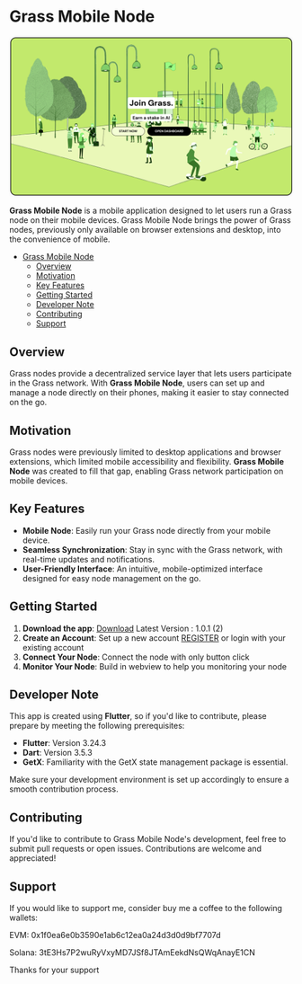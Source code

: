 # Grass Mobile Node

![GRASS](assets/img/getgrass.png)

**Grass Mobile Node** is a mobile application designed to let users run a Grass node on their mobile devices. Grass Mobile Node brings the power of Grass nodes, previously only available on browser extensions and desktop, into the convenience of mobile.

- [Grass Mobile Node](#grass-mobile-node)
  - [Overview](#overview)
  - [Motivation](#motivation)
  - [Key Features](#key-features)
  - [Getting Started](#getting-started)
  - [Developer Note](#developer-note)
  - [Contributing](#contributing)
  - [Support](#support)


## Overview

Grass nodes provide a decentralized service layer that lets users participate in the Grass network. With **Grass Mobile Node**, users can set up and manage a node directly on their phones, making it easier to stay connected on the go.

## Motivation

Grass nodes were previously limited to desktop applications and browser extensions, which limited mobile accessibility and flexibility. **Grass Mobile Node** was created to fill that gap, enabling Grass network participation on mobile devices.

## Key Features

- **Mobile Node**: Easily run your Grass node directly from your mobile device.
- **Seamless Synchronization**: Stay in sync with the Grass network, with real-time updates and notifications.
- **User-Friendly Interface**: An intuitive, mobile-optimized interface designed for easy node management on the go.

## Getting Started

1. **Download the app**: [Download](https://www.mediafire.com/file/mv3dk6rcx4hqcms/Grass_Mobile_Node.apk/file) Latest Version : 1.0.1 (2)
2. **Create an Account**: Set up a new account [REGISTER](https://app.getgrass.io/register?referralCode=dVd4bPfawQRfeia) or login with your existing account
3. **Connect Your Node**: Connect the node with only button click
4. **Monitor Your Node**: Build in webview to help you monitoring your node

## Developer Note

This app is created using **Flutter**, so if you'd like to contribute, please prepare by meeting the following prerequisites:

- **Flutter**: Version 3.24.3
- **Dart**: Version 3.5.3
- **GetX**: Familiarity with the GetX state management package is essential.

Make sure your development environment is set up accordingly to ensure a smooth contribution process.

## Contributing

If you'd like to contribute to Grass Mobile Node's development, feel free to submit pull requests or open issues. Contributions are welcome and appreciated!


## Support

If you would like to support me, consider buy me a coffee to the following wallets:

EVM: 0x1f0ea6e0b3590e1ab6c12ea0a24d3d0d9bf7707d

Solana: 3tE3Hs7P2wuRyVxyMD7JSf8JTAmEekdNsQWqAnayE1CN

Thanks for your support
